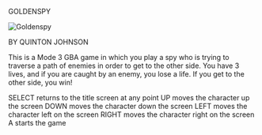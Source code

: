 GOLDENSPY

![Goldenspy](http://i.imgur.com/Khw7wsx.png)

BY QUINTON JOHNSON

This is a Mode 3 GBA game in which you play a spy who is trying to traverse a path of enemies in order to get to the other side. You have 3 lives, and if you are caught by an enemy, you lose a life. If you get to the other side, you win!

SELECT 	returns to the title screen at any point
UP	moves the character up the screen
DOWN	moves the character down the screen
LEFT 	moves the character left on the screen
RIGHT	moves the character right on the screen
A 	starts the game